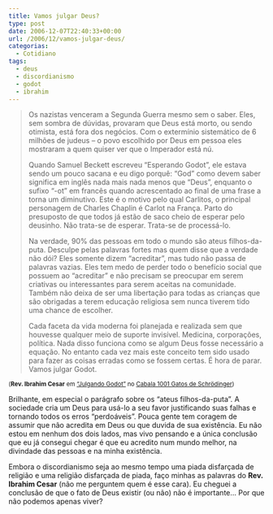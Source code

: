 ```yaml
---
title: Vamos julgar Deus?
type: post
date: 2006-12-07T22:40:33+00:00
url: /2006/12/vamos-julgar-deus/
categorias:
  - Cotidiano
tags:
  - deus
  - discordianismo
  - godot
  - ibrahim
---
```


> Os nazistas venceram a Segunda Guerra mesmo sem o saber. Eles, sem sombra de dúvidas, provaram que Deus está morto, ou sendo otimista, está fora dos negócios. Com o extermínio sistemático de 6 milhões de judeus – o povo escolhido por Deus em pessoa eles mostraram a quem quiser ver que o Imperador está nú.
>
> Quando Samuel Beckett escreveu “Esperando Godot”, ele estava sendo um pouco sacana e eu digo porquê: “God” como devem saber significa em inglês nada mais nada menos que “Deus”, enquanto o sufixo “-ot” em francês quando acrescentado ao final de uma frase a torna um diminutivo. Este é o motivo pelo qual Carlitos, o principal personagem de Charles Chaplin é Carlot na França. Parto do presuposto de que todos já estão de saco cheio de esperar pelo deusinho. Não trata-se de esperar. Trata-se de processá-lo.
>
> Na verdade, 90% das pessoas em todo o mundo são ateus filhos-da-puta. Desculpe pelas palavras fortes mas quem disse que a verdade não dói? Eles somente dizem “acreditar”, mas tudo não passa de palavras vazias. Eles tem medo de perder todo o benefício social que possuem ao “acreditar” e não precisam se preocupar em serem criativas ou interessantes para serem aceitas na comunidade. Também não deixa de ser uma libertação para todas as crianças que são obrigadas a terem educação religiosa sem nunca tiverem tido uma chance de escolher.
>
> Cada faceta da vida moderna foi planejada e realizada sem que houvesse qualquer meio de suporte invisível. Medicina, corporações, política. Nada disso funciona como se algum Deus fosse necessário a equação. No entanto cada vez mais este conceito tem sido usado para fazer as coisas erradas como se fossem certas. É hora de parar. Vamos julgar Godot.

<small>(<strong>Rev. Ibrahim Cesar</strong> em <a href="http://1001gatos.org/julgandogodot-post/">“Julgando Godot”</a> no <a href="http://1001gatos.org">Cabala 1001 Gatos de Schrödinger</a>)</small>

Brilhante, em especial o parágrafo sobre os “ateus filhos-da-puta”. A sociedade cria um Deus para usá-lo a seu favor justificando suas falhas e tornando todos os erros “perdoáveis”. Pouca gente tem coragem de assumir que não acredita em Deus ou que duvida de sua existência. Eu não estou em nenhum dos dois lados, mas vivo pensando e a única conclusão que eu já consegui chegar é que eu acredito num mundo melhor, na divindade das pessoas e na minha existência.

Embora o discordianismo seja ao mesmo tempo uma piada disfarçada de religião e uma religião disfarçada de piada, faço minhas as palavras do **Rev. Ibrahim Cesar** (não me perguntem quem é esse cara). Eu cheguei a conclusão de que o fato de Deus existir (ou não) não é importante… Por que não podemos apenas viver?
